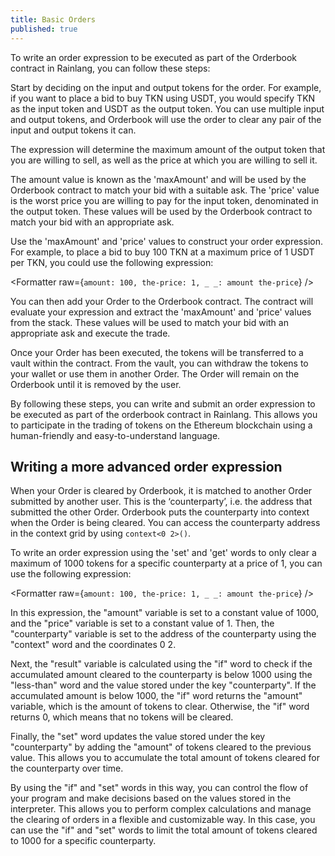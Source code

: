 ```yaml
---
title: Basic Orders
published: true
---
```


<script>
	import Formatter from 'rain-svelte-components/package/formatter/Formatter.svelte';
	import { Parser } from 'rain-svelte-components/package'

	const expression = `amount: 1000,
price: 1,
counterparty: context<0 2>(),

/* Get the accumulated amount cleared to the counterparty */
accumulatedAmount: get(counterparty),

/* Check if the accumulated amount cleared to the counterparty is below 1000 */
finalAmount: if(less-than(accumulatedAmount 1000) amount 0),

/* Set the new value */
:set(counterparty add(get(counterparty) result)),

/* Finally, put the amount and price onto the stack to be read by the Orderbook contract */
result: finalAmount price;`
</script>

To write an order expression to be executed as part of the Orderbook contract in Rainlang, you can follow these steps:

Start by deciding on the input and output tokens for the order. For example, if you want to place a bid to buy TKN using USDT, you would specify TKN as the input token and USDT as the output token. You can use multiple input and output tokens, and Orderbook will use the order to clear any pair of the input and output tokens it can.

The expression will determine the maximum amount of the output token that you are willing to sell, as well as the price at which you are willing to sell it.

The amount value is known as the 'maxAmount' and will be used by the Orderbook contract to match your bid with a suitable ask. The 'price' value is the worst price you are willing to pay for the input token, denominated in the output token. These values will be used by the Orderbook contract to match your bid with an appropriate ask.

Use the 'maxAmount' and 'price' values to construct your order expression. For example, to place a bid to buy 100 TKN at a maximum price of 1 USDT per TKN, you could use the following expression:

<Formatter raw={`amount: 100,
the-price: 1,
_ _: amount the-price`} />

You can then add your Order to the Orderbook contract. The contract will evaluate your expression and extract the 'maxAmount' and 'price' values from the stack. These values will be used to match your bid with an appropriate ask and execute the trade.

Once your Order has been executed, the tokens will be transferred to a vault within the contract. From the vault, you can withdraw the tokens to your wallet or use them in another Order. The Order will remain on the Orderbook until it is removed by the user.

By following these steps, you can write and submit an order expression to be executed as part of the orderbook contract in Rainlang. This allows you to participate in the trading of tokens on the Ethereum blockchain using a human-friendly and easy-to-understand language.

## Writing a more advanced order expression

When your Order is cleared by Orderbook, it is matched to another Order submitted by another user. This is the ‘counterparty’, i.e. the address that submitted the other Order. Orderbook puts the counterparty into context when the Order is being cleared. You can access the counterparty address in the context grid by using `context<0 2>()`.

To write an order expression using the 'set' and 'get' words to only clear a maximum of 1000 tokens for a specific counterparty at a price of 1, you can use the following expression:

<Formatter raw={`amount: 100,
the-price: 1,
_ _: amount the-price`} />

In this expression, the "amount" variable is set to a constant value of 1000, and the "price" variable is set to a constant value of 1. Then, the "counterparty" variable is set to the address of the counterparty using the "context" word and the coordinates 0 2.

Next, the "result" variable is calculated using the "if" word to check if the accumulated amount cleared to the counterparty is below 1000 using the "less-than" word and the value stored under the key "counterparty". If the accumulated amount is below 1000, the "if" word returns the "amount" variable, which is the amount of tokens to clear. Otherwise, the "if" word returns 0, which means that no tokens will be cleared.

Finally, the "set" word updates the value stored under the key "counterparty" by adding the "amount" of tokens cleared to the previous value. This allows you to accumulate the total amount of tokens cleared for the counterparty over time.

By using the "if" and "set" words in this way, you can control the flow of your program and make decisions based on the values stored in the interpreter. This allows you to perform complex calculations and manage the clearing of orders in a flexible and customizable way. In this case, you can use the "if" and "set" words to limit the total amount of tokens cleared to 1000 for a specific counterparty.
